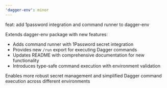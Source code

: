 ```yaml
---
'dagger-env': minor
---
```


feat: add 1password integration and command runner to dagger-env

Extends dagger-env package with new features:

- Adds command runner with 1Password secret integration
- Provides new `/run` export for executing Dagger commands
- Updates README with comprehensive documentation for new functionality
- Introduces type-safe command execution with environment validation

Enables more robust secret management and simplified Dagger command execution across different environments
